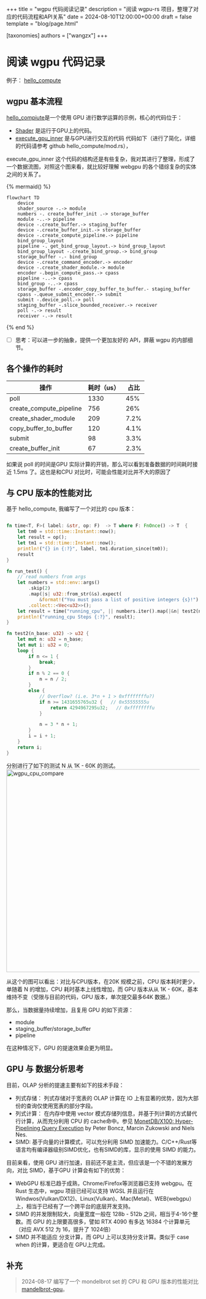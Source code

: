 +++
title = "wgpu 代码阅读记录"
description = "阅读 wgpu-rs 项目，整理了对应的代码流程和API关系"
date = 2024-08-10T12:00:00+00:00
draft = false
template = "blog/page.html"

[taxonomies]
authors = ["wangzx"]
+++
# 阅读 wgpu 代码记录

例子： [hello_compute](https://github.com/gfx-rs/wgpu/tree/trunk/examples/src/hello_compute)

## wgpu 基本流程
[hello_compiute](https://github.com/gfx-rs/wgpu/blob/trunk/examples/src/hello_compute/mod.rs)是一个使用 GPU 进行数学运算的示例，核心的代码位于：
- [Shader](https://github.com/gfx-rs/wgpu/blob/trunk/examples/src/hello_compute/shader.wgsl) 是运行于GPU上的代码。
- [execute_gpu_inner](https://github.com/gfx-rs/wgpu/blob/trunk/examples/src/hello_compute/mod.rs#L63) 是与GPU进行交互的代码
  代码如下（进行了简化，详细的代码请参考 github hello_compute/mod.rs），

execute_gpu_inner 这个代码的结构还是有些复杂，我对其进行了整理，形成了一个数据流图，对照这个图来看，就比较好理解 webgpu 的各个错综复杂的实体之间的关系了。

{% mermaid() %}
```mermaid
flowchart TD
    device
    shader_source -.-> module
    numbers -. create_buffer_init .-> storage_buffer
    module -..-> pipeline 
    device -.create_buffer.-> staging_buffer
    device -.create_buffer_init.-> storage_buffer
    device -.create_compute_pipeline.-> pipeline
    bind_group_layout
    pipeline -. get_bind_group_layout.-> bind_group_layout
    bind_group_layout -.create_bind_group.-> bind_group
    storage_buffer -.- bind_group
    device -.create_command_encoder.-> encoder
    device -.create_shader_module.-> module
    encoder -.begin_compute_pass.-> cpass
    pipeline -..-> cpass
    bind_group -..-> cpass
    storage_buffer -.encoder_copy_buffer_to_buffer.- staging_buffer
    cpass -.queue_submit_encoder.-> submit
    submit -.device_poll.-> poll 
    staging_buffer -.slice_bounded_receiver.-> receiver
    poll -.-> result
    receiver -.-> result
```        
{% end %}


-[ ] 思考：可以进一步的抽象，提供一个更加友好的 API，屏蔽 wgpu 的内部细节。

## 各个操作的耗时
| 操作                    | 耗时（us） | 占比 |
|-------------------------|:---------|------|
| poll                    | 1330     | 45%  |
| create_compute_pipeline | 756      | 26%  |
| create_shader_module    | 209      | 7.2% |
| copy_buffer_to_buffer   | 120      | 4.1% |
| submit                  | 98       | 3.3% |
| create_buffer_init      | 67       | 2.3% |

如果说 poll 的时间是GPU 实际计算的开销，那么可以看到准备数据的时间耗时接近 1.5ms 了。这也是和CPU 对比时，可能会性能对比并不大的原因了

## 与 CPU 版本的性能对比
基于 hello_compute, 我编写了一个对比的 cpu 版本：

```rust 

fn time<T, F>( label: &str, op: F)  -> T where F: FnOnce() -> T  {
    let tm0 = std::time::Instant::now();
    let result = op();
    let tm1 = std::time::Instant::now();
    println!("{} in {:?}", label, tm1.duration_since(tm0));
    result
}

fn run_test() {
    // read numbers from args
    let numbers = std::env::args()
        .skip(2)
        .map(|s| u32::from_str(&s).expect(
            &format!("You must pass a list of positive integers {s}!") ))
        .collect::<Vec<u32>>();
    let result = time("running_cpu", || numbers.iter().map(|&n| test2(n)).collect::<Vec<u32>>() );
    println!("running_cpu Steps {:?}", result);
}

fn test2(n_base: u32) -> u32 {
    let mut n: u32 = n_base;
    let mut i: u32 = 0;
    loop {
        if n <= 1 {
            break;
        }
        if n % 2 == 0 {
            n = n / 2;
        }
        else {
            // Overflow? (i.e. 3*n + 1 > 0xffffffffu?)
            if n >= 1431655765u32 {   // 0x55555555u
                return 4294967295u32;   // 0xffffffffu
            }

            n = 3 * n + 1;
        }
        i = i + 1;
    }
    return i;
}
```

分别进行了如下的测试 N 从 1K - 60K 的测试。
<img width="529" alt="wgpu_cpu_compare" src="https://github.com/user-attachments/assets/830a9e61-a53b-4bca-a0ff-157870dc14df">

从这个的图可以看出：对比与CPU版本，在20K 规模之前，CPU 版本耗时更少，单随着 N 的增加，CPU 耗时基本上线性增加，而 GPU 版本从从 1K - 60K，基本维持不变（受限与目前的代码，GPU 版本，单次提交最多64K 数据。）

那么，当数据量持续增加，且复用 GPU 的如下资源：
- module
- staging_buffer/storage_buffer
- pipeline

在这种情况下，GPU 的提速效果会更为明显。

## GPU 与 数据分析思考

目前，OLAP 分析的提速主要有如下的技术手段：
- 列式存储： 列式存储对于宽表的 OLAP 计算在 IO 上有显著的优势，因为大部份的查询仅使用宽表的部分字段。
- 列式计算： 在内存中使用 vector 模式存储列信息，并基于列计算的方式替代行计算，从而充分利用 CPU 的 cache命中。参见  [MonetDB/X100: Hyper-Pipelining Query Execution](http://cidrdb.org/cidr2005/papers/P19.pdf) by Peter Boncz, Marcin Zukowski and Niels Nes.
- SIMD: 基于向量的计算模式，可以充分利用 SIMD 加速能力。C/C++/Rust等语言均有编译器级别SIMD优化，也有SIMD的库，显示的使用 SIMD 的能力。

目前来看，使用 GPU 进行加速，目前还不是主流，但应该是一个不错的发展方向，对比 SIMD，基于GPU 计算会有如下的优势：
- WebGPU 标准已趋于成熟，Chrome/Firefox等浏览器已支持 webgpu。在 Rust 生态中，wgpu 项目已经可以支持 WGSL 并且运行在 Windwos(Vulkan/DX12)、Linux(Vulkan)、Mac(Metal)、WEB(webgpu）上，相当于已经有了一个跨平台的底层开发支持。
- SIMD 的并发限制较大，向量宽度一般在 128b - 512b 之间，相当于4-16个整数。而 GPU 的上限要高很多，譬如 RTX 4090 有多达 16384 个计算单元（对应 AVX 512 为 16，提升了 1024倍）
- SIMD 并不能适应 分支计算，而 GPU 上可以支持分支计算。类似于 case when 的计算，更适合在 GPU上完成。

## 补充
> 2024-08-17 编写了一个 mondelbrot set 的 CPU 和 GPU 版本的性能对比 [mandelbrot-gpu](@/blog/2024-08-17-mandelbrot-gpu.md)。